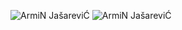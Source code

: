 ![ArmiN JašareviĆ](https://github-readme-stats.vercel.app/api?username=home-22)
![ArmiN JašareviĆ](https://streak-stats.demolab.com/?user=home-22&https://git.io/streak-stats)



